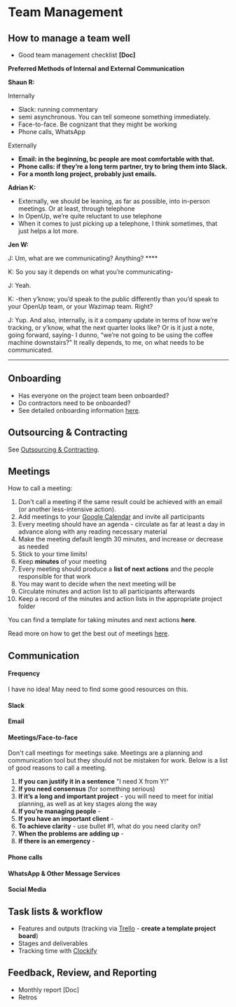 # Team Management

## How to manage a team well

* Good team management checklist **\[Doc\]**

**Preferred Methods of Internal and External Communication**

**Shaun R:** 

Internally

* Slack: running commentary
* semi asynchronous. You can tell someone something immediately. 
* Face-to-face. Be cognizant that they might be working
* Phone calls, WhatsApp

Externally

* **Email: in the beginning, bc people are most comfortable with that.**
* **Phone calls: if they’re a long term partner, try to bring them into Slack.**
* **For a month long project, probably just emails.** 

**Adrian K:** 

* Externally, we should be leaning, as far as possible, into in-person meetings. Or at least, through telephone
* In OpenUp, we’re quite reluctant to use telephone
* When it comes to just picking up a telephone, I think sometimes, that just helps a lot more. 

**Jen W:** 

J: Um, what are we communicating? Anything? ****

K: So you say it depends on what you’re communicating-

J: Yeah.

K: -then y’know; you’d speak to the public differently than you’d speak to your OpenUp team, or your Wazimap team. Right?

J: Yup. And also, internally, is it a company update in terms of how we’re tracking, or y’know, what the next quarter looks like? Or is it just a note, going forward, saying- I dunno, “we’re not going to be using the coffee machine downstairs?” It really depends, to me, on what needs to be communicated.   
****

  
  


## Onboarding

* Has everyone on the project team been onboarded? 
* Do contractors need to be onboarded?
* See detailed onboarding information [here](../../onboarding.md).

## Outsourcing & Contracting

See [Outsourcing & Contracting](../../how-we-work/outsourcing-and-contracting/).

## Meetings

How to call a meeting:

1. Don't call a meeting if the same result could be achieved with an email \(or another less-intensive action\).
2. Add meetings to your [Google Calendar](https://calendar.google.com) and invite all participants
3. Every meeting should have an agenda - circulate as far at least a day in advance along with any reading necessary material
4. Make the meeting default length 30 minutes, and increase or decrease as needed
5. Stick to your time limits!
6. Keep **minutes** of your meeting
7. Every meeting should produce a **list of next actions** and the people responsible for that work
8. You may want to decide when the next meeting will be
9. Circulate minutes and action list to all participants afterwards
10. Keep a record of the minutes and action lists in the appropriate project folder

You can find a template for taking minutes and next actions **here**.

Read more on how to get the best out of meetings [here](https://hbr.org/2016/06/8-ground-rules-for-great-meetings).

## Communication

#### Frequency

I have no idea! May need to find some good resources on this.

#### Slack

#### Email

#### Meetings/Face-to-face

Don't call meetings for meetings sake. Meetings are a planning and communication tool but they should not be mistaken for work. Below is a list of good reasons to call a meeting.

1. **If you can justify it in a sentence** "I need X from Y!"
2. **If you need consensus** \(for something serious\)
3. **If it’s a long and important project** - you will need to meet for initial planning, as well as at key stages along the way
4. **If you’re managing people** - 
5. **If you have an important client** - 
6. **To achieve clarity** - use bullet \#1, what do you need clarity on?
7. **When the problems are adding up** - 
8. **If there is an emergency** - 

#### Phone calls

#### WhatsApp & Other Message Services

#### Social Media

## Task lists & workflow

* Features and outputs \(tracking via [Trello](https://trello.com/openupza/home) - **create a template project board**\)
* Stages and deliverables
* Tracking time with [Clockify](https://clockify.me/)

## Feedback, Review, and Reporting

* Monthly report \[Doc\]
* Retros

